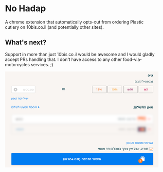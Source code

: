 # No Hadap
A chrome extension that automatically opts-out from ordering Plastic cutlery on 10bis.co.il (and potentially other sites).

## What's next?
Support in more than just 10bis.co.il would be awesome and I would gladly accept PRs handling that. I don't have access to any other food-via-motorcycles services. ;)

<p align="center">
  <img src="./no-hadap.png">
</p>
